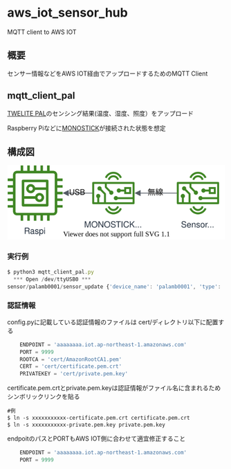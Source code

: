 # aws_iot_sensor_hub
MQTT client to AWS IOT

## 概要
センサー情報などをAWS IOT経由でアップロードするためのMQTT Client

## mqtt_client_pal
[TWELITE PAL](https://mono-wireless.com/jp/products/twelite-pal/index.html)のセンシング結果(温度、湿度、照度）をアップロード

Raspberry Piなどに[MONOSTICK](https://mono-wireless.com/jp/products/MoNoStick/index.html)が接続された状態を想定

## 構成図
![](doc/system_structure.drawio.svg)

### 実行例

```jsx
$ python3 mqtt_client_pal.py 
  *** Open /dev/ttyUSB0 ***
sensor/palamb0001/sensor_update {'device_name': 'palamb0001', 'type': 'Envsensor', 'timestamp': 1647137205, 'temperature': 20.03, 'humidity': 68.02, 'illuminance': 0, 'power': 2520}
```

### 認証情報
config.pyに記載している認証情報のファイルは
cert/ディレクトリ以下に配置する

```python
    ENDPOINT = 'aaaaaaaa.iot.ap-northeast-1.amazonaws.com'
    PORT = 9999
    ROOTCA = 'cert/AmazonRootCA1.pem'
    CERT = 'cert/certificate.pem.crt'
    PRIVATEKEY = 'cert/private.pem.key'
```

certificate.pem.crtとprivate.pem.keyは認証情報がファイル名に含まれるためシンボリックリンクを貼る

```
#例
$ ln -s xxxxxxxxxxx-certificate.pem.crt certificate.pem.crt
$ ln -s xxxxxxxxxxx-private.pem.key private.pem.key
```

endpoitのパスとPORTもAWS IOT側に合わせて適宜修正すること

```python
    ENDPOINT = 'aaaaaaaa.iot.ap-northeast-1.amazonaws.com'
    PORT = 9999
```